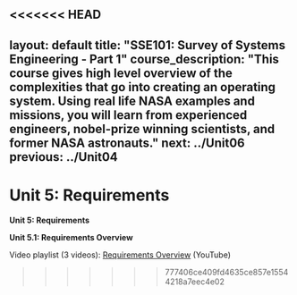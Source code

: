 <<<<<<< HEAD
---
layout: default
title: "SSE101: Survey of Systems Engineering - Part 1"
course_description: "This course gives high level overview of the complexities that go into creating an operating system. Using real life NASA examples and missions, you will learn from experienced engineers, nobel-prize winning scientists, and former NASA astronauts."
next: ../Unit06
previous: ../Unit04
---
**Unit 5: Requirements** <span id="5"></span> 
=======
**Unit 5: Requirements** <span id="5"></span>  

**Unit 5.1: Requirements Overview**  

Video playlist (3 videos): [Requirements Overview](https://www.youtube.com/watch?list=PLMrpXL7ZxXYXXnTJ2hgClLeNiqJPB9A1Y&v=fGmFoKuu_Ag) (YouTube)  

>>>>>>> 777406ce409fd4635ce857e15544218a7eec4e02


